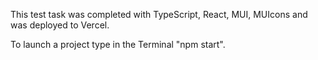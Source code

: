 This test task was completed with TypeScript, React, MUI, MUIcons and was deployed to Vercel.

To launch a project type in the Terminal "npm start".